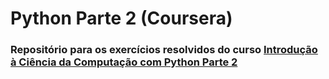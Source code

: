 # Python Parte 2 (Coursera)

### Repositório para os exercícios resolvidos do curso [Introdução à Ciência da Computação com Python Parte 2](https://www.coursera.org/learn/ciencia-computacao-python-conceitos-2)